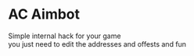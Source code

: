 # AC Aimbot
Simple internal hack for your game \
you just need to edit the addresses and offests and fun